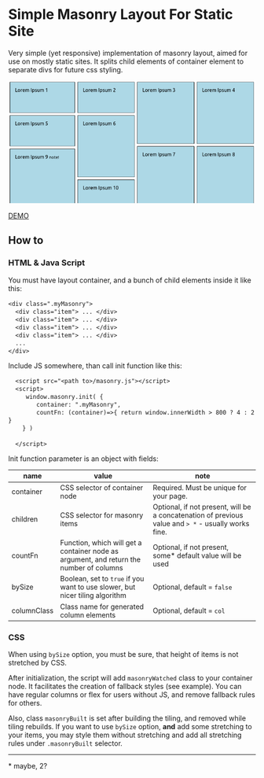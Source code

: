 Simple Masonry Layout For Static Site
=====================================

Very simple (yet responsive) implementation of masonry layout, aimed for use on mostly static sites. It splits child elements of container element to separate divs for future css styling. 


![pic](./docs/screenshot.png)

[DEMO](https://girobusan.github.io/simple-masonry-layout/)

How to
------

### HTML & Java Script


You must have layout container, and a bunch of child elements inside it like this:

```
<div class=".myMasonry">
  <div class="item"> ... </div>
  <div class="item"> ... </div>
  <div class="item"> ... </div>
  <div class="item"> ... </div>
  ...
</div>

```

Include JS somewhere, than call init function like this:

```
  <script src="<path to>/masonry.js"></script>
  <script>
     window.masonry.init( {
        container: ".myMasonry",
        countFn: (container)=>{ return window.innerWidth > 800 ? 4 : 2 }
    } )
    
  </script>

```
Init function parameter is an object with fields:

| name | value | note |
|--|--|--|
| container | CSS selector of container node | Required. Must be unique for your page. |
| children | CSS selector for masonry items | Optional, if not present, will be a concatenation of previous value and `> *` - usually works fine. |
| countFn | Function, which will get a container node as argument, and return the number of columns | Optional, if not present, some* default value will be used |
| bySize | Boolean, set to `true` if you want to use slower, but nicer tiling algorithm | Optional, default = `false`|
| columnClass | Class name for generated column elements | Optional, default = `col` | 

### CSS

When using `bySize` option, you must be sure, that height of items is not stretched by CSS. 

After initialization, the script will add `masonryWatched` class to your container node. It facilitates the creation of fallback styles (see example). You can have regular columns or flex for users without JS, and remove fallback rules for others.

Also, class `masonryBuilt` is set after building the tiling, and removed while 
tiling rebuilds. If you want to use `bySize` option, **and** add some stretching to your items, you may style them without stretching and add all stretching rules under
`.masonryBuilt` selector. 

------
\* maybe, 2?

